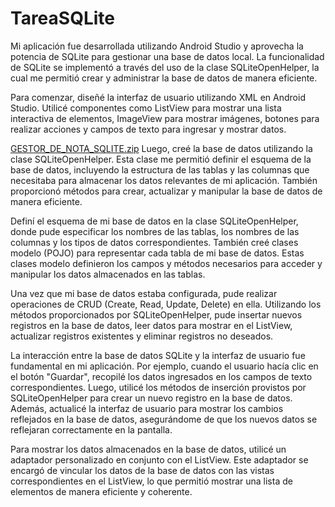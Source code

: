 # TareaSQLite

Mi aplicación fue desarrollada utilizando Android Studio y aprovecha la potencia de SQLite para gestionar una base de datos local. La funcionalidad de SQLite se implementó a través del uso de la clase SQLiteOpenHelper, la cual me permitió crear y administrar la base de datos de manera eficiente.

Para comenzar, diseñé la interfaz de usuario utilizando XML en Android Studio. Utilicé componentes como ListView para mostrar una lista interactiva de elementos, ImageView para mostrar imágenes, botones para realizar acciones y campos de texto para ingresar y mostrar datos.

[GESTOR_DE_NOTA_SQLITE.zip](https://github.com/diosmil/TareaSQLite/files/11764030/GESTOR_DE_NOTA_SQLITE.zip)
Luego, creé la base de datos utilizando la clase SQLiteOpenHelper. Esta clase me permitió definir el esquema de la base de datos, incluyendo la estructura de las tablas y las columnas que necesitaba para almacenar los datos relevantes de mi aplicación. También proporcionó métodos para crear, actualizar y manipular la base de datos de manera eficiente.

Definí el esquema de mi base de datos en la clase SQLiteOpenHelper, donde pude especificar los nombres de las tablas, los nombres de las columnas y los tipos de datos correspondientes. También creé clases modelo (POJO) para representar cada tabla de mi base de datos. Estas clases modelo definieron los campos y métodos necesarios para acceder y manipular los datos almacenados en las tablas.

Una vez que mi base de datos estaba configurada, pude realizar operaciones de CRUD (Create, Read, Update, Delete) en ella. Utilizando los métodos proporcionados por SQLiteOpenHelper, pude insertar nuevos registros en la base de datos, leer datos para mostrar en el ListView, actualizar registros existentes y eliminar registros no deseados.

La interacción entre la base de datos SQLite y la interfaz de usuario fue fundamental en mi aplicación. Por ejemplo, cuando el usuario hacía clic en el botón "Guardar", recopilé los datos ingresados en los campos de texto correspondientes. Luego, utilicé los métodos de inserción provistos por SQLiteOpenHelper para crear un nuevo registro en la base de datos. Además, actualicé la interfaz de usuario para mostrar los cambios reflejados en la base de datos, asegurándome de que los nuevos datos se reflejaran correctamente en la pantalla.

Para mostrar los datos almacenados en la base de datos, utilicé un adaptador personalizado en conjunto con el ListView. Este adaptador se encargó de vincular los datos de la base de datos con las vistas correspondientes en el ListView, lo que permitió mostrar una lista de elementos de manera eficiente y coherente.
